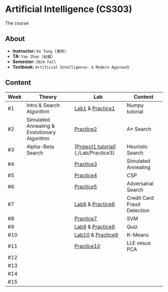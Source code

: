# Artificial Intelligence (CS303)

The course

## About

- **Instructor:** `Ke Tang (唐珂)`
- **TA:** `Yao Zhao (赵耀)`
- **Semester:** `2024 Fall`
- **Textbook:** `Artificial Intelligence: A Modern Approach`

## Content

| Week | Theory                                       | Lab                                                 | Content                     |
| ---- | -------------------------------------------- | --------------------------------------------------- | --------------------------- |
| #1   | Intro & Search Algorithm                     | [Lab1](./Lab/lab1) & [Practice1](./Lab/Practice1)   | Numpy tutorial              |
| #2   | Simulated Annealing & Evolutionary Algorithm | [Practice2](./Lab/Practice2)                        | A* Search                   |
| #3   | Alpha-Beta Search                            | [[Project1 tutorial](./Lab/lab4)](./Lab/Practice3)  | Heuristic Search            |
| #4   |                                              | [Practice3](./Lab/Practice3)                        | Simulated Annealing         |
| #5   |                                              | [Practice4](./Lab/Practice4)                        | CSP                         |
| #6   |                                              | [Practice5](./Lab/Practice5)                        | Adversairal Search          |
| #7   |                                              | [Lab6](./Lab/lab6) & [Practice6](./Lab/Practice6)   | Credit Card Fraud Detection |
| #8   |                                              | [Practice7](./Lab/Practice7)                        | SVM                         |
| #9   |                                              | [Lab9](./Lab/lab9) & [Practice8](./Lab/Practice8)   | Quiz                        |
| #10  |                                              | [Lab10](./Lab/lab10) & [Practice9](./Lab/Practice9) | K-Means                     |
| #11  |                                              | [Practice10](./Lab/Practice10)                      | LLE vesus PCA               |
| #12  |                                              |                                                     |                             |
| #13  |                                              |                                                     |                             |
| #14  |                                              |                                                     |                             |
| #15  |                                              |                                                     |                             |

